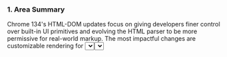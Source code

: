 ### 1. Area Summary

Chrome 134's HTML-DOM updates focus on giving developers finer control over built-in UI primitives and evolving the HTML parser to be more permissive for real-world markup. The most impactful changes are customizable rendering for <select>, a parser relaxation that accepts additional tags inside <select>, and new light-dismiss control for <dialog> via a closedby attribute. These updates advance the platform by expanding CSS-driven customization, aligning dialog behavior with the Popover API, and introducing a transitional parser policy to manage compatibility. Developers should note the temporary gating of parser relaxation and plan migrations before the policy ends.

## Detailed Updates

Below are the HTML-DOM changes in Chrome 134 that flow directly from the summary above.

### Customizable `<select>` Element

#### What's New
Customizable `<select>` allows developers to take complete control of the rendering of `<select>` elements by adding the `appearance: base-select` CSS property and value. This feature relies on the `SelectParserRelaxation` flag, which changes the HTML parser to allow more tags within the `<select>`...

#### Technical Details
- CSS: introduces `appearance: base-select` to opt a `<select>` into a renderable baseline that page styles can fully control.
- Parser dependency: the feature depends on the parser change surfaced by the SelectParserRelaxation flag to permit additional child tags.
- Implementation note: the change is tied to Chromium feature gating.

#### Use Cases
- Allows building custom-styled select controls while keeping native form semantics.
- Enables richer UI compositions where developers need complete visual control over select rendering.

#### References
- [Tracking bug #40146374](https://issues.chromium.org/issues/40146374)
- [ChromeStatus.com entry](https://chromestatus.com/feature/5737365999976448)
- [Spec](https://github.com/whatwg/html/issues/9799)

### Select parser relaxation

#### What's New
This change makes the HTML parser allow additional tags in `<select>` besides `<option>`, `<optgroup>`, and `<hr>`. This feature is gated by the temporary policy (`SelectParserRelaxationEnabled`). This is a temporary transition period, and the policy will stop working from Chrome 141.

#### Technical Details
- DOM/parser: relaxes the parser's permitted content model for `<select>`, changing how the DOM tree is produced for malformed or extended markup.
- Policy: controlled by a temporary policy named `SelectParserRelaxationEnabled`; developers should be prepared for the policy to be removed by Chrome 141.
- Compatibility: intended as a transition to reduce breakage for existing pages that include nonstandard children inside `<select>`.

#### Use Cases
- Improves robustness for pages with legacy or nonconforming markup inside `<select>`.
- Facilitates adoption of `appearance: base-select` by ensuring the parser permits richer child structures.

#### References
- [Tracking bug #335456114](https://issues.chromium.org/issues/335456114)
- [ChromeStatus.com entry](https://chromestatus.com/feature/5145948356083712)
- [Spec](https://github.com/whatwg/html/pull/10557)

### Dialog light dismiss

#### What's New
One of the nice features of the Popover API is its light dismiss behavior. This behavior is now part of `<dialog>`, with a new `closedby` attribute controlling the behavior:

  * `<dialog closedby="none">`: No user-triggered closing of dialogs at all.
  * `<dialog closedby="closerequest">`: Pressing...

#### Technical Details
- Web API / DOM: adds a `closedby` content attribute on `<dialog>` to control light-dismiss semantics, aligning dialog behavior with the Popover API interaction model.
- Usability: provides a declarative way to opt dialogs into or out of user-triggered dismiss gestures.
- Interop: follows the HTML spec entry for the new attribute to standardize behavior.

#### Use Cases
- Fine-grained control over whether dialogs should respond to outside clicks, Escape, or other dismissal gestures.
- Matches developer expectations coming from Popover API usage and makes dialog behavior more predictable.

#### References
- [Tracking bug #376516550](https://issues.chromium.org/issues/376516550)
- [ChromeStatus.com entry](https://chromestatus.com/feature/5097714453577728)
- [Spec](https://html.spec.whatwg.org/#attr-dialog-closedby)